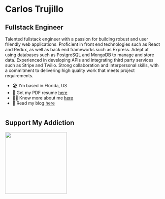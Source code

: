 Carlos Trujillo
================================

## Fullstack Engineer

Talented fullstack engineer with a passion for building robust and user friendly web applications. Proficient in front end technologies such as React and Redux, as well as back end frameworks such as Express. Adept at using databases such as PostgreSQL and MongoDB to manage and store data. Experienced in developing APIs and integrating third party services such as Stripe and Twilio. Strong collaboration and interpersonal skills, with a commitment to delivering high quality work that meets project requirements.

* 🏖️   I'm based in Florida, US
* 💼   Get my PDF resume [here](https://github.com/realcarlostrujillo/realcarlostrujillo/raw/main/assets/resume.pdf)
* 👨‍💻   Know more about me [here](https://realcarlostrujillo.com) 
* 📜   Read my blog [here](https://carlostrujillojs.com) 

<div style="display: flex; width: 100%; flex-wrap: wrap;">
<div style="width: 50%; margin-bottom: 2rem">

## Support My Addiction

<a href="https://www.buymeacoffee.com/carlostrujillo"><img src="https://raw.githubusercontent.com/realcarlostrujillo/realcarlostrujillo/main/assets/icons/misc/cup-yellow.png" width="200" /></a>
